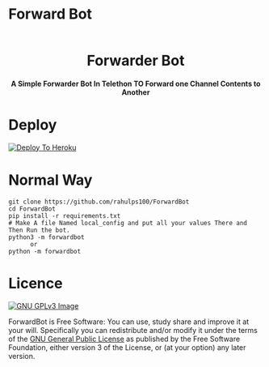 # Forward Bot

<p align="center"><a href="#"><img src="https://static.botsrv.com/website/img/quriobot_favicon.1727b193.png" width="0"></a></p> 
<h1 align="center"><b>Forwarder Bot</b></h1>
<h4 align="center">A Simple Forwarder Bot In Telethon TO Forward one Channel Contents to Another</h4>



# Deploy
[![Deploy To Heroku](https://www.herokucdn.com/deploy/button.svg)](https://heroku.com/deploy?template=https://github.com/rahulps100/ForwardBot)

# Normal Way
```python3
git clone https://github.com/rahulps100/ForwardBot
cd ForwardBot
pip install -r requirements.txt
# Make A file Named local_config and put all your values There and Then Run the bot.
python3 -m forwardbot
      or 
python -m forwardbot
```

# Licence
[![GNU GPLv3 Image](https://www.gnu.org/graphics/gplv3-127x51.png)](http://www.gnu.org/licenses/gpl-3.0.en.html)  

ForwardBot is Free Software: You can use, study share and improve it at your
will. Specifically you can redistribute and/or modify it under the terms of the
[GNU General Public License](https://www.gnu.org/licenses/gpl.html) as
published by the Free Software Foundation, either version 3 of the License, or
(at your option) any later version.
